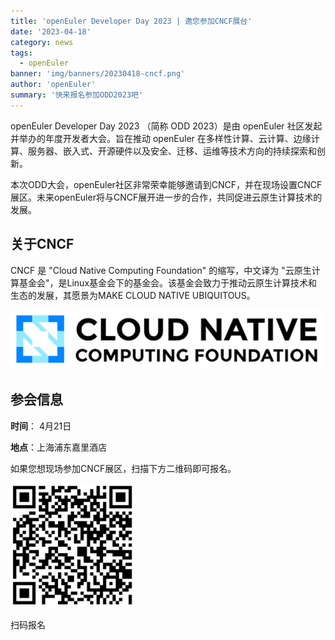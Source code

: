 ```yaml
---
title: 'openEuler Developer Day 2023 | 邀您参加CNCF展台'
date: '2023-04-18'
category: news
tags:
  - openEuler
banner: 'img/banners/20230418-cncf.png'
author: 'openEuler'
summary: '快来报名参加ODD2023吧'
---
```



openEuler Developer Day 2023 （简称 ODD 2023）是由 openEuler
社区发起并举办的年度开发者大会。旨在推动 openEuler
在多样性计算、云计算、边缘计算、服务器、嵌入式、开源硬件以及安全、迁移、运维等技术方向的持续探索和创新。

本次ODD大会，openEuler社区非常荣幸能够邀请到CNCF，并在现场设置CNCF展区。未来openEuler将与CNCF展开进一步的合作，共同促进云原生计算技术的发展。

## 关于CNCF

CNCF 是 \"Cloud Native Computing Foundation\" 的缩写，中文译为
"云原生计算基金会"，是Linux基金会下的基金会。该基金会致力于推动云原生计算技术和生态的发展，其愿景为MAKE
CLOUD NATIVE UBIQUITOUS。


<img src="./media/image1.png" width="500" >

## 参会信息

**时间**： 4月21日  

**地点**：上海浦东嘉里酒店

如果您想现场参加CNCF展区，扫描下方二维码即可报名。

<img src="./media/image2.png" width="200" >

扫码报名
